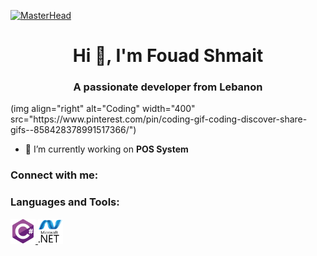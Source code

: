 [![MasterHead](https://giphy.com/explore/altoritimo-code?sort=relevant)](https://cdn.textures4photoshop.com/tex/thumbs/computer-screen-code-glitch-animation-gif-background-free-thumb57.gif)
<h1 align="center">Hi 👋, I'm Fouad Shmait</h1>
<h3 align="center">A passionate developer from Lebanon</h3>
(img align="right" alt="Coding" width="400" src="https://www.pinterest.com/pin/coding-gif-coding-discover-share-gifs--858428378991517366/")

- 🔭 I’m currently working on **POS System**

<h3 align="left">Connect with me:</h3>
<p align="left">
</p>

<h3 align="left">Languages and Tools:</h3>
<p align="left"> <a href="https://www.w3schools.com/cs/" target="_blank" rel="noreferrer"> <img src="https://raw.githubusercontent.com/devicons/devicon/master/icons/csharp/csharp-original.svg" alt="csharp" width="40" height="40"/> </a> <a href="https://dotnet.microsoft.com/" target="_blank" rel="noreferrer"> <img src="https://raw.githubusercontent.com/devicons/devicon/master/icons/dot-net/dot-net-original-wordmark.svg" alt="dotnet" width="40" height="40"/> </a> </p>

